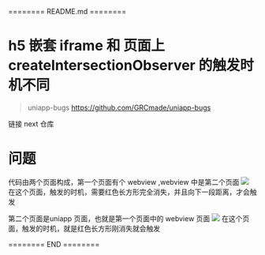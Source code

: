 ======== README.md ========

# h5 嵌套 iframe 和 页面上 createIntersectionObserver 的触发时机不同
> uniapp-bugs https://github.com/GRCmade/uniapp-bugs

链接 next 仓库

# 问题

代码由两个页面构成，第一个页面有个 webview ,webview 中是第二个页面
![](https://yuhepicgo.oss-cn-beijing.aliyuncs.com/20250314195805721.png)
在这个页面，触发的时机，需要红色长方形完全消失，并且向下一段距离，才会触发

第二个页面是uniapp 页面，也就是第一个页面中的 webview 页面
![](https://yuhepicgo.oss-cn-beijing.aliyuncs.com/20250314195908394.png)
在这个页面，触发的时机，就是红色长方形刚消失就会触发

======== END ========
